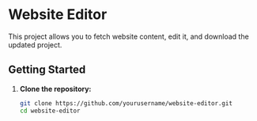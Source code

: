 # Website Editor

This project allows you to fetch website content, edit it, and download the updated project.

## Getting Started

1. **Clone the repository:**

   ```bash
   git clone https://github.com/yourusername/website-editor.git
   cd website-editor
